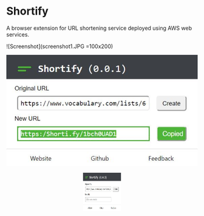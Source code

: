 # Shortify
A browser extension for URL shortening service deployed using AWS web services.

![Screenshot](screenshot1.JPG =100x200)

![Alt text](./screenshot2.JPG?raw=true "Shortify-created")

<p align="center"> 
    <img src="screenshot1.JPG" height="100" width="100"/>
</p>